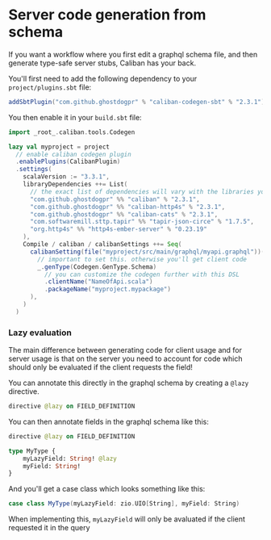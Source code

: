 # Server code generation from schema

If you want a workflow where you first edit a graphql schema file, and then generate type-safe server stubs, Caliban has your back.

You'll first need to add the following dependency to your `project/plugins.sbt` file:
```scala
addSbtPlugin("com.github.ghostdogpr" % "caliban-codegen-sbt" % "2.3.1")
```

You then enable it in your `build.sbt` file:
```scala
import _root_.caliban.tools.Codegen

lazy val myproject = project
  // enable caliban codegen plugin
  .enablePlugins(CalibanPlugin)
  .settings(
    scalaVersion := "3.3.1",
    libraryDependencies ++= List(
      // the exact list of dependencies will vary with the libraries you want
      "com.github.ghostdogpr" %% "caliban" % "2.3.1",
      "com.github.ghostdogpr" %% "caliban-http4s" % "2.3.1",
      "com.github.ghostdogpr" %% "caliban-cats" % "2.3.1",
      "com.softwaremill.sttp.tapir" %% "tapir-json-circe" % "1.7.5",
      "org.http4s" %% "http4s-ember-server" % "0.23.19"
    ),
    Compile / caliban / calibanSettings ++= Seq(
      calibanSetting(file("myproject/src/main/graphql/myapi.graphql"))(
        // important to set this. otherwise you'll get client code
        _.genType(Codegen.GenType.Schema)
          // you can customize the codegen further with this DSL
          .clientName("NameOfApi.scala")
          .packageName("myproject.mypackage")
      ),
    )
  )
```

### Lazy evaluation

The main difference between generating code for client usage and for server usage is that on the server you need to account for 
code which should only be evaluated if the client requests the field!

You can annotate this directly in the graphql schema by creating a `@lazy` directive.

```graphql
directive @lazy on FIELD_DEFINITION
```

You can then annotate fields in the graphql schema like this:
```graphql
directive @lazy on FIELD_DEFINITION

type MyType {
    myLazyField: String! @lazy
    myField: String!
}
```

And you'll get a case class which looks something like this:
```scala
case class MyType(myLazyField: zio.UIO[String], myField: String)
```

When implementing this, `myLazyField` will only be avaluated if the client requested it in the query

